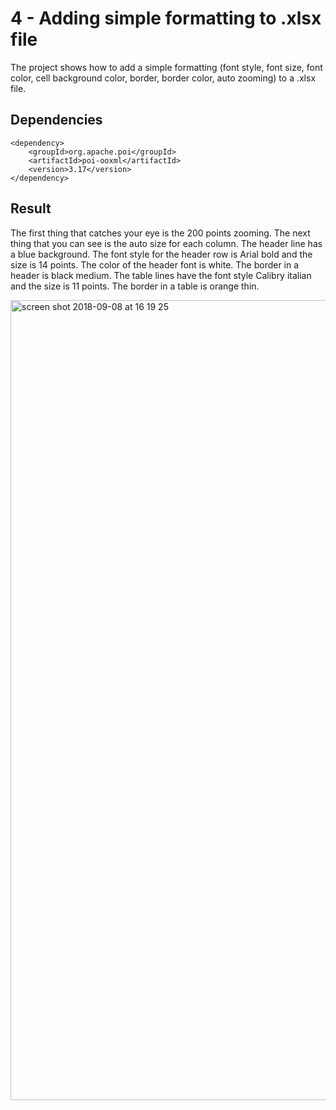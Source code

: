 # 4 - Adding simple formatting to .xlsx file

The project shows how to add a simple formatting (font style, font size, font color, cell background color, border, border color, auto zooming) to a .xlsx file. 

## Dependencies

```
<dependency>
    <groupId>org.apache.poi</groupId>
    <artifactId>poi-ooxml</artifactId>
    <version>3.17</version>
</dependency>
```
## Result

The first thing that catches your eye is the 200 points zooming. The next thing that you can see is the auto size for each column. The header line has a blue background. The font style for the header row is Arial bold and the size is 14 points. The color of the header font is white. The border in a header is black medium. The table lines have the font style Calibry italian and the size is 11 points. The border in a table is orange thin. 

<img width="1280" alt="screen shot 2018-09-08 at 16 19 25" src="https://user-images.githubusercontent.com/5372875/45255132-045b9a80-b383-11e8-83d6-70acaf6f8407.png">
